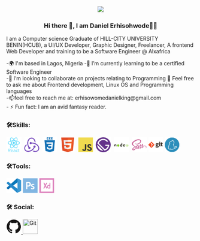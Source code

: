 <div id="header" align="center">
  <img src="https://media.giphy.com/media/M9gbBd9nbDrOTu1Mqx/giphy.gif" width="100"/>

### Hi there 👋, I am **Daniel Erhisohwode**:man_technologist:
</div>

I am a Computer science Graduate of HILL-CITY UNIVERSITY BENIN(HCUB), a UI/UX Developer, Graphic Designer, Freelancer, A frontend Web Developer and training to be a Software Engineer @ Alxafrica 
<p>-🌍  I'm based in Lagos, Nigeria 
-🌱 I’m currently learning to be a certified Software Engineer <br/>
-👯 I’m looking to collaborate on projects relating to Programming 💬 Feel free to ask me about Frontend development, Linux OS and Programming languages <br/>
-📫feel free to reach me at: erhisowomedanielking@gmail.com<br/>
- ⚡ Fun fact: I am an avid fantasy reader.</p>

### :hammer_and_wrench:Skills:
<div>
  <img src="https://github.com/devicons/devicon/blob/master/icons/react/react-original-wordmark.svg" title="React" alt="React" width="40" height="40"/>&nbsp;
  <img src="https://github.com/devicons/devicon/blob/master/icons/redux/redux-original.svg" title="Redux" alt="Redux " width="40" height="40"/>&nbsp;
  <img src="https://github.com/devicons/devicon/blob/master/icons/css3/css3-plain-wordmark.svg"  title="CSS3" alt="CSS" width="40" height="40"/>&nbsp;
  <img src="https://github.com/devicons/devicon/blob/master/icons/html5/html5-original.svg" title="HTML5" alt="HTML" width="40" height="40"/>&nbsp;
  <img src="https://github.com/devicons/devicon/blob/master/icons/javascript/javascript-original.svg" title="JavaScript" alt="JavaScript" width="40" height="40"/>&nbsp;
  <img src="https://github.com/devicons/devicon/blob/master/icons/gatsby/gatsby-original.svg" title="Gatsby"  alt="Gatsby" width="40" height="40"/>&nbsp;
  <img src="https://github.com/devicons/devicon/blob/master/icons/nodejs/nodejs-original-wordmark.svg" title="NodeJS" alt="NodeJS" width="40" height="40"/>&nbsp;
  <img src="https://github.com/devicons/devicon/blob/master/icons/sass/sass-original.svg" title="Git" **alt="Git" width="40" height="40"/>
  <img src="https://github.com/devicons/devicon/blob/master/icons/git/git-original-wordmark.svg" title="Git" **alt="Git" width="40" height="40"/>
  <img src="https://github.com/devicons/devicon/blob/master/icons/yarn/yarn-original.svg" title="Git" **alt="Git" width="40" height="40"/>
  </div>
  
### :hammer_and_wrench:Tools:
<div>
  <img src="https://github.com/devicons/devicon/blob/master/icons/vscode/vscode-original.svg" title="Git" **alt="Git" width="40" height="40"/>
  <img src="https://github.com/devicons/devicon/blob/master/icons/photoshop/photoshop-plain.svg" title="Git" **alt="Git" width="40" height="40"/>
  <img src="https://github.com/devicons/devicon/blob/master/icons/xd/xd-line.svg" title="Git" **alt="Git" width="40" height="40"/>
</div>

### :hammer_and_wrench: Social:
<div>
  <a href="https://github.com/lienadochuko">
  <img src="https://github.com/devicons/devicon/blob/master/icons/github/github-original.svg" title="Git" **alt="Git" width="40" height="40"/>
  </a>
  <a href="https://github.com/lienadochuko">
    <img src="https://user-images.githubusercontent.com/66309753/196054012-d8d3f853-6c29-4bda-b0d1-cb6d76c9d5d3.png" title="Git" **alt="Git" width="40" height="40"/>
</div>

